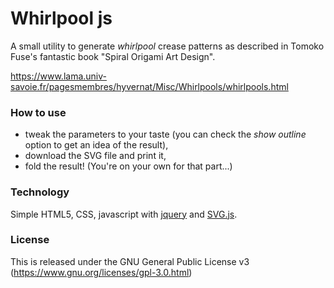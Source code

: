 # Whirlpool js

A small utility to generate *whirlpool* crease patterns as described in Tomoko
Fuse's fantastic book "Spiral Origami Art Design".

https://www.lama.univ-savoie.fr/pagesmembres/hyvernat/Misc/Whirlpools/whirlpools.html


### How to use

- tweak the parameters to your taste (you can check the *show outline* option
  to get an idea of the result),
- download the SVG file and print it,
- fold the result! (You're on your own for that part...)


### Technology

Simple HTML5, CSS, javascript with [jquery](https://jquery.com/) and
[SVG.js](http://svgjs.com).


### License

This is released under the GNU General Public License v3
(https://www.gnu.org/licenses/gpl-3.0.html)
